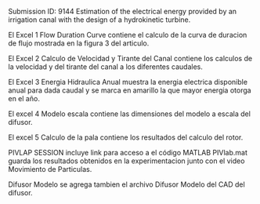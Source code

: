 Submission ID: 9144
Estimation of the electrical energy provided by an irrigation canal with the design of a hydrokinetic turbine.

El Excel 1 Flow Duration Curve contiene el calculo de la curva de duracion de flujo mostrada en la figura 3 del articulo.

El Excel 2 Calculo de Velocidad y Tirante del Canal contiene los calculos de la velocidad y del tirante del canal a los diferentes caudales.

El Excel 3 Energia Hidraulica Anual muestra la energia electrica disponible anual para dada caudal y se marca en amarillo la que mayor energia otorga en el año.

El excel 4 Modelo escala contiene las dimensiones del modelo a escala del difusor.

El excel 5 Calculo de la pala contiene los resultados del calculo del rotor.

PIVLAP SESSION incluye link para acceso a el código MATLAB PIVlab.mat guarda los resultados obtenidos en la experimentacion junto con el video Movimiento de Particulas.

Difusor Modelo se agrega tambien el archivo Difusor Modelo del CAD del difusor.



